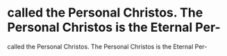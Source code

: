 # called the Personal Christos. The Personal Christos is the Eternal Per-

called the Personal Christos. The Personal Christos is the Eternal Per-